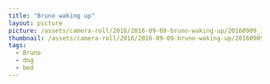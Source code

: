 ```yaml
---
title: "Bruno waking up"
layout: picture
picture: /assets/camera-roll/2016/2016-09-09-bruno-waking-up/20160909_154045000_iOS.jpg
thumbnail: /assets/camera-roll/2016/2016-09-09-bruno-waking-up/20160909_154045000_iOS.jpg
tags:
  - Bruno
  - dog
  - bed
---
```

